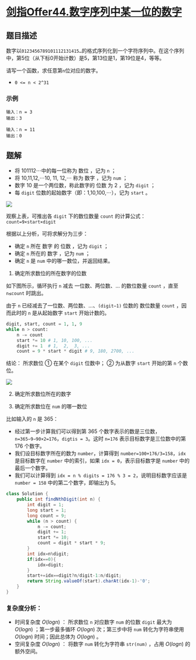 # [剑指Offer44.数字序列中某一位的数字](https://leetcode-cn.com/problems/shu-zi-xu-lie-zhong-mou-yi-wei-de-shu-zi-lcof/)
## 题目描述
数字以`0123456789101112131415…`的格式序列化到一个字符序列中。在这个序列中，第5位（从下标0开始计数）是5，第13位是1，第19位是4，等等。

请写一个函数，求任意第`n`位对应的数字。

- `0 <= n < 2^31`

### 示例
```
输入：n = 3
输出：3
```
```
输入：n = 11
输出：0
```
## 题解
- 将 101112⋯中的每一位称为 数位 ，记为 `n` ；
- 将 10,11,12,⋯10, 11, 12,⋯ 称为 数字 ，记为 `num` ；
- 数字 10 是一个两位数，称此数字的 位数 为 2 ，记为 `digit` ；
- 每 `digit` 位数的起始数字（即：1,10,100,⋯），记为 `start` 。

![](https://picgp.oss-cn-beijing.aliyuncs.com/img/20201007165118.png)

观察上表，可推出各 `digit` 下的数位数量 `count` 的计算公式：`count=9×start×digit`

根据以上分析，可将求解分为三步：

- 确定 `n` 所在 数字 的 位数 ，记为 `digit` ；
- 确定 `n` 所在的 数字 ，记为 `num` ；
- 确定 `n` 是 `num` 中的哪一数位，并返回结果。

1. 确定所求数位的所在数字的位数

如下图所示，循环执行 `n` 减去 一位数、两位数、... 的数位数量 `count` ，直至 `n≤count` 时跳出。

由于 `n` 已经减去了一位数、两位数、...、`(digit−1)` 位数的 数位数量 `count` ，因而此时的 `n` 是从起始数字 `start` 开始计数的。

```python
digit, start, count = 1, 1, 9
while n > count:
    n -= count
    start *= 10 # 1, 10, 100, ...
    digit += 1  # 1,  2,  3, ...
    count = 9 * start * digit # 9, 180, 2700, ...
```
结论： 所求数位 ① 在某个 `digit` 位数中； ② 为从数字 `start` 开始的第 `n` 个数位。

![](https://picgp.oss-cn-beijing.aliyuncs.com/img/20201007165411.png)

2. 确定所求数位所在的数字

3. 确定所求数位在 `num` 的哪一数位

比如输入的 `n` 是 365：

- 经过第一步计算我们可以得到第 365 个数字表示的数是三位数，`n=365−9−90×2=176`，`digtis = 3`。这时 `n=176` 表示目标数字是三位数中的第 176 个数字。
- 我们设目标数字所在的数为 `number`，计算得到 `number=100+176/3=158`，`idx` 是目标数字在 `number` 中的索引，如果 `idx = 0`，表示目标数字是 `number` 中的最后一个数字。
- 我们可以计算得到 `idx = n % digits = 176 % 3 = 2`，说明目标数字应该是 `number = 158` 中的第二个数字，即输出为 5。
```java
class Solution {
    public int findNthDigit(int n) {
        int digit = 1;
        long start = 1;
        long count = 9;
        while (n > count) { 
            n -= count;
            digit += 1;
            start *= 10;
            count = digit * start * 9;
        }
        int idx=n%digit;
        if(idx==0){
            idx=digit;
        }
        start+=idx==digit?n/digit-1:n/digit;
        return String.valueOf(start).charAt(idx-1)-'0';
    }
}
```
### 复杂度分析：
- 时间复杂度 $O(logn)$ ： 所求数位 `n` 对应数字 `num` 的位数 `digit` 最大为 $O(logn)$ ；第一步最多循环 $O(logn)$ 次；第三步中将 `num` 转化为字符串使用 $O(logn)$ 时间；因此总体为 $O(logn)$ 。
- 空间复杂度 $O(logn)$ ： 将数字 `num` 转化为字符串 `str(num)` ，占用 $O(logn)$ 的额外空间。


